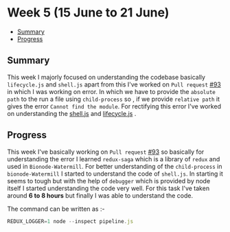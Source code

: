 # Week 5 (15 June to 21 June)


- [Summary](#summary)
- [Progress](#progress)


## Summary

This week I majorly focused on understanding the codebase basically `lifecycle.js` and `shell.js` apart from this I've
worked on `Pull request` [#93](https://github.com/bionode/bionode-watermill/pull/93) in which I was working on error. In which
we have to provide the `absolute path` to the run a file using `child-process` so , if we provide `relative path` it gives the 
error `Cannot find the module`. For rectifying this error I've worked on understanding the [shell.js](https://github.com/evoxtorm/bionode-watermill/blob/master/lib/utils/shell.js) and [lifecycle.js](https://github.com/evoxtorm/bionode-watermill/blob/master/lib/sagas/lifecycle.js) .


## Progress

This week I've basically working on `Pull request` [#93](https://github.com/bionode/bionode-watermill/pull/93) so basically 
for understanding the error I learned `redux-saga` which is a library of `redux` and used in `Bionode-Watermill`. For better
understanding of the `child-process` in `bionode-Watermill` I started to understand the code of `shell.js`. In starting 
it seems to tough but with the help of `debugger` which is provided by node itself I started understanding the code
very well. For this task I've taken around **6 to 8 hours** but finally I was able to understand the code.

The command can be written as :-

```js
REDUX_LOGGER=1 node --inspect pipeline.js
```
